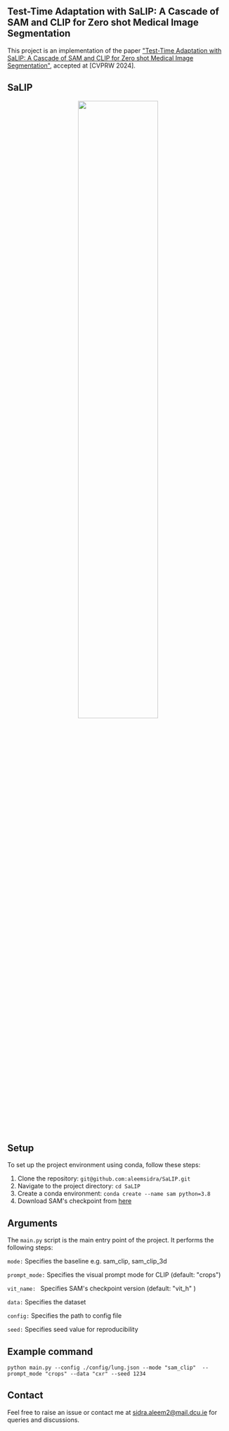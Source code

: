 ## Test-Time Adaptation with SaLIP: A Cascade of SAM and CLIP for Zero shot Medical Image Segmentation

This project is an implementation of the paper ["Test-Time Adaptation with SaLIP: A Cascade of SAM and CLIP for Zero shot Medical Image Segmentation"](https://arxiv.org/pdf/2404.06362.pdf),  accepted at [CVPRW 2024].

## SaLIP
<p align="center"><img width="60%" src="/imgs/framework.png" /></p>

## Setup
To set up the project environment using conda, follow these steps:

1. Clone the repository: ```git@github.com:aleemsidra/SaLIP.git```
2. Navigate to the project directory: ```cd SaLIP```
3. Create a conda environment: ```conda create --name sam python=3.8```
5. Download SAM's checkpoint from [here ](https://github.com/facebookresearch/segment-anything?tab=readme-ov-file#model-checkpoints)




## Arguments
The ```main.py``` script is the main entry point of the project. It performs the following steps:

```mode:``` Specifies the baseline e.g. sam_clip, sam_clip_3d

```prompt_mode:``` Specifies the visual prompt mode for CLIP (default: "crops")

```vit_name: ``` Specifies SAM's checkpoint version (default: "vit_h" )

```data:``` Specifies the dataset 

```config:``` Specifies the path to config file

```seed:``` Specifies seed value for reproducibility



## Example command

```
python main.py --config ./config/lung.json --mode "sam_clip"  --prompt_mode "crops" --data "cxr" --seed 1234 
```

## Contact
Feel free to raise an issue or contact me at sidra.aleem2@mail.dcu.ie for queries and discussions.
